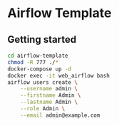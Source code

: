# Airflow Template

## Getting started

```bash
cd airflow-template
chmod -R 777 ./*
docker-compose up -d
docker exec -it web_airflow bash
airflow users create \
    --username admin \
    --firstname Admin \
    --lastname Admin \
    --role Admin \
    --email admin@example.com
```
